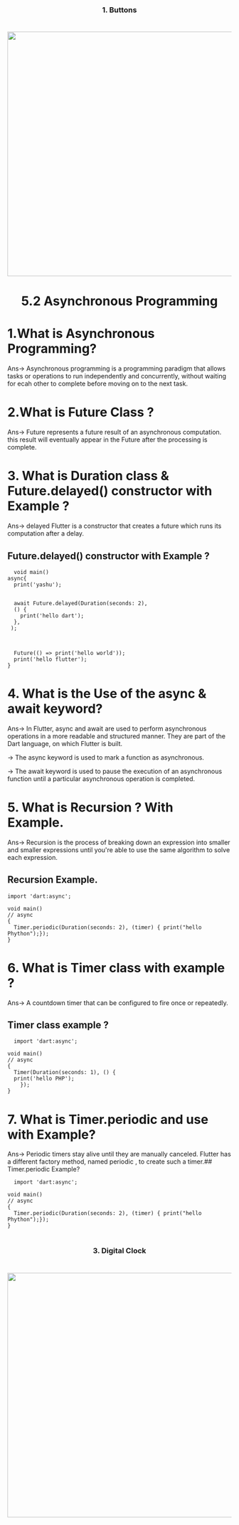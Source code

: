 
<h3 align="center">1. Buttons </h3>

###

<h1 align="left"></h1>

###

<div align="center">
  <img height="550" src="https://github.com/YashuPatel1724/timer_daily_task/assets/148859965/283f19cf-c7b4-492d-ad67-fec180d171f6"  />
</div>


<h1 align="center"> 5.2 Asynchronous Programming </h1>

# 1.What is  Asynchronous Programming?

Ans-> Asynchronous programming is a programming paradigm that allows
tasks or operations to run independently and concurrently, without
waiting for ecah other to complete before moving on to the next task.
#

# 2.What is Future Class ?

Ans-> Future represents a future result of an asynchronous computation. 
this result will eventually appear in the Future after the processing is complete.
#



# 3. What is Duration class & Future.delayed() constructor with Example ?

Ans-> delayed Flutter is a constructor that creates a future which runs its computation after a delay.


## Future.delayed() constructor with Example ?

```
  void main()
async{
  print('yashu');


  await Future.delayed(Duration(seconds: 2),
  () {
    print('hello dart');
  },
 );



  Future(() => print('hello world'));
  print('hello flutter');
}
```


# 4. What is the Use of the async & await keyword?

Ans-> In Flutter, async and await are used to perform asynchronous operations in a more readable and structured manner. They are part of the Dart language, on which Flutter is built.

-> The async keyword is used to mark a function as asynchronous.

-> The await keyword is used to pause the execution of an asynchronous function until a particular asynchronous operation is completed.

# 5. What is Recursion ? With Example. 

Ans-> Recursion is the process of breaking down an expression into smaller and smaller expressions until you're able to use the same algorithm to solve each expression.
##  Recursion Example.

```
import 'dart:async';

void main()
// async
{
  Timer.periodic(Duration(seconds: 2), (timer) { print("hello Phython");});
}
```

# 6. What is Timer class with example ?

Ans-> A countdown timer that can be configured to fire once or repeatedly.
##  Timer class example ?

```
  import 'dart:async';

void main()
// async
{
  Timer(Duration(seconds: 1), () {
  print('hello PHP');
    });
}
```

# 7. What is Timer.periodic and use with Example?

Ans-> Periodic timers stay alive until they are manually canceled. Flutter has a different factory method, named periodic , to create such a timer.##  Timer.periodic Example?

```
  import 'dart:async';

void main()
// async
{
  Timer.periodic(Duration(seconds: 2), (timer) { print("hello Phython");});
}
```


#
<h3 align="center">3. Digital Clock</h3>

###

<h1 align="left"></h1>

###

<div align="center">
  <img height="550" src="https://github.com/YashuPatel1724/timer_daily_task/assets/148859965/7b1a1acb-d0ad-4252-92db-8d3610028fec"  />
</div>
